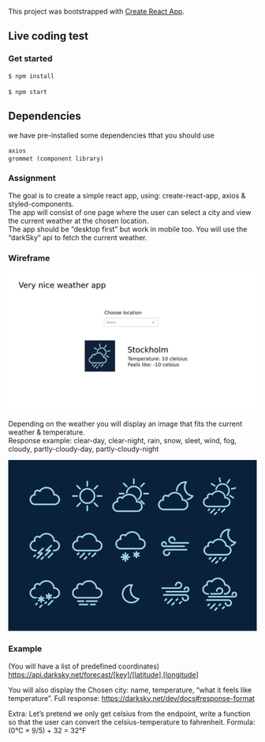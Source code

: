 This project was bootstrapped with [Create React App](https://github.com/facebook/create-react-app).

## Live coding test

### Get started

    $ npm install

    $ npm start

## Dependencies

we have pre-installed some dependencies tthat you should use

    axios
    grommet (component library)

### Assignment

The goal is to create a simple react app, using: create-react-app, axios & styled-components. <br />
The app will consist of one page where the user can select a city and view the current weather at the chosen location. <br /> 
The app should be “desktop first” but work in mobile too. 
You will use the “darkSky” api to fetch the current weather.

### Wireframe

<img src='/src/images/wireframe.jpg' />

Depending on the weather you will display an image that fits the current weather & temperature. <br />
Response example: clear-day, clear-night, rain, snow, sleet, wind, fog, cloudy, partly-cloudy-day, partly-cloudy-night

<img src='/src/images/weather-icons.png' />

### Example

(You will have a list of predefined coordinates)
https://api.darksky.net/forecast/[key]/[latitude],[longitude]

You will also display the Chosen city: name, temperature, “what it feels like temperature”.
Full response: https://darksky.net/dev/docs#response-format

Extra: Let’s pretend we only get celsius from the endpoint, write a function so that the user can convert the celsius-temperature to fahrenheit. Formula: (0°C × 9/5) + 32 = 32°F
